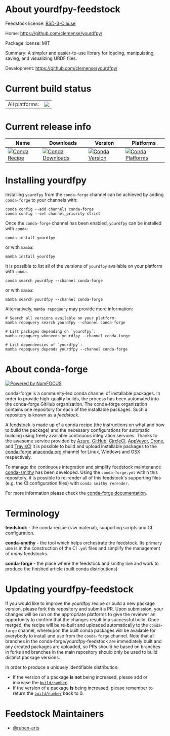 About yourdfpy-feedstock
========================

Feedstock license: [BSD-3-Clause](https://github.com/conda-forge/yourdfpy-feedstock/blob/main/LICENSE.txt)

Home: https://github.com/clemense/yourdfpy/

Package license: MIT

Summary: A simpler and easier-to-use library for loading, manipulating, saving, and visualizing URDF files.

Development: https://github.com/clemense/yourdfpy/

Current build status
====================


<table><tr><td>All platforms:</td>
    <td>
      <a href="https://dev.azure.com/conda-forge/feedstock-builds/_build/latest?definitionId=18864&branchName=main">
        <img src="https://dev.azure.com/conda-forge/feedstock-builds/_apis/build/status/yourdfpy-feedstock?branchName=main">
      </a>
    </td>
  </tr>
</table>

Current release info
====================

| Name | Downloads | Version | Platforms |
| --- | --- | --- | --- |
| [![Conda Recipe](https://img.shields.io/badge/recipe-yourdfpy-green.svg)](https://anaconda.org/conda-forge/yourdfpy) | [![Conda Downloads](https://img.shields.io/conda/dn/conda-forge/yourdfpy.svg)](https://anaconda.org/conda-forge/yourdfpy) | [![Conda Version](https://img.shields.io/conda/vn/conda-forge/yourdfpy.svg)](https://anaconda.org/conda-forge/yourdfpy) | [![Conda Platforms](https://img.shields.io/conda/pn/conda-forge/yourdfpy.svg)](https://anaconda.org/conda-forge/yourdfpy) |

Installing yourdfpy
===================

Installing `yourdfpy` from the `conda-forge` channel can be achieved by adding `conda-forge` to your channels with:

```
conda config --add channels conda-forge
conda config --set channel_priority strict
```

Once the `conda-forge` channel has been enabled, `yourdfpy` can be installed with `conda`:

```
conda install yourdfpy
```

or with `mamba`:

```
mamba install yourdfpy
```

It is possible to list all of the versions of `yourdfpy` available on your platform with `conda`:

```
conda search yourdfpy --channel conda-forge
```

or with `mamba`:

```
mamba search yourdfpy --channel conda-forge
```

Alternatively, `mamba repoquery` may provide more information:

```
# Search all versions available on your platform:
mamba repoquery search yourdfpy --channel conda-forge

# List packages depending on `yourdfpy`:
mamba repoquery whoneeds yourdfpy --channel conda-forge

# List dependencies of `yourdfpy`:
mamba repoquery depends yourdfpy --channel conda-forge
```


About conda-forge
=================

[![Powered by
NumFOCUS](https://img.shields.io/badge/powered%20by-NumFOCUS-orange.svg?style=flat&colorA=E1523D&colorB=007D8A)](https://numfocus.org)

conda-forge is a community-led conda channel of installable packages.
In order to provide high-quality builds, the process has been automated into the
conda-forge GitHub organization. The conda-forge organization contains one repository
for each of the installable packages. Such a repository is known as a *feedstock*.

A feedstock is made up of a conda recipe (the instructions on what and how to build
the package) and the necessary configurations for automatic building using freely
available continuous integration services. Thanks to the awesome service provided by
[Azure](https://azure.microsoft.com/en-us/services/devops/), [GitHub](https://github.com/),
[CircleCI](https://circleci.com/), [AppVeyor](https://www.appveyor.com/),
[Drone](https://cloud.drone.io/welcome), and [TravisCI](https://travis-ci.com/)
it is possible to build and upload installable packages to the
[conda-forge](https://anaconda.org/conda-forge) [anaconda.org](https://anaconda.org/)
channel for Linux, Windows and OSX respectively.

To manage the continuous integration and simplify feedstock maintenance
[conda-smithy](https://github.com/conda-forge/conda-smithy) has been developed.
Using the ``conda-forge.yml`` within this repository, it is possible to re-render all of
this feedstock's supporting files (e.g. the CI configuration files) with ``conda smithy rerender``.

For more information please check the [conda-forge documentation](https://conda-forge.org/docs/).

Terminology
===========

**feedstock** - the conda recipe (raw material), supporting scripts and CI configuration.

**conda-smithy** - the tool which helps orchestrate the feedstock.
                   Its primary use is in the construction of the CI ``.yml`` files
                   and simplify the management of *many* feedstocks.

**conda-forge** - the place where the feedstock and smithy live and work to
                  produce the finished article (built conda distributions)


Updating yourdfpy-feedstock
===========================

If you would like to improve the yourdfpy recipe or build a new
package version, please fork this repository and submit a PR. Upon submission,
your changes will be run on the appropriate platforms to give the reviewer an
opportunity to confirm that the changes result in a successful build. Once
merged, the recipe will be re-built and uploaded automatically to the
`conda-forge` channel, whereupon the built conda packages will be available for
everybody to install and use from the `conda-forge` channel.
Note that all branches in the conda-forge/yourdfpy-feedstock are
immediately built and any created packages are uploaded, so PRs should be based
on branches in forks and branches in the main repository should only be used to
build distinct package versions.

In order to produce a uniquely identifiable distribution:
 * If the version of a package **is not** being increased, please add or increase
   the [``build/number``](https://docs.conda.io/projects/conda-build/en/latest/resources/define-metadata.html#build-number-and-string).
 * If the version of a package **is** being increased, please remember to return
   the [``build/number``](https://docs.conda.io/projects/conda-build/en/latest/resources/define-metadata.html#build-number-and-string)
   back to 0.

Feedstock Maintainers
=====================

* [@ruben-arts](https://github.com/ruben-arts/)

